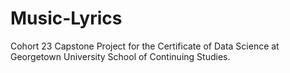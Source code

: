 # Music-Lyrics
Cohort 23 Capstone Project for the Certificate of Data Science at Georgetown University School of Continuing Studies.

